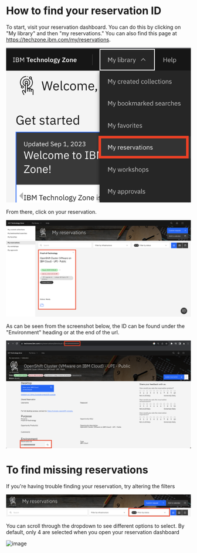 # How to find your reservation ID

To start, visit your reservation dashboard. You can do this by clicking on "My library" and then "my reservations." You can also find this page at https://techzone.ibm.com/my/reservations. 

![Find reservaiton dashboard](Images/FindResDashboard.png)

From there, click on your reservation. 

![image](Images/ReservationDashboard.png)

As can be seen from the screenshot below, the ID can be found under the "Environment" heading or at the end of the url. 

![image](Images/ReservationExample.png)

# To find missing reservations

If you're having trouble finding your reservation, try altering the filters

![image](Images/FilterBar.png)

You can scroll through the dropdown to see different options to select. By default, only 4 are selected when you open your reservation dashboard

![image](https://github.com/IBM/itz-support-public/assets/132365220/de70d231-6aa5-4b6b-b064-77137cde6cdc)
